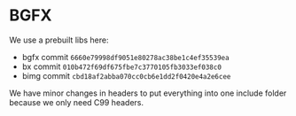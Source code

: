 # BGFX

We use a prebuilt libs here:

- bgfx commit `6660e79998df9051e80278ac38be1c4ef35539ea`
- bx commit `010b472f69df675fbe7c3770105fb3033ef038c0`
- bimg commit `cbd18af2abba070cc0cb6e1dd2f0420e4a2e6cee`

We have minor changes in headers to put everything into one include folder because we only need C99 headers.